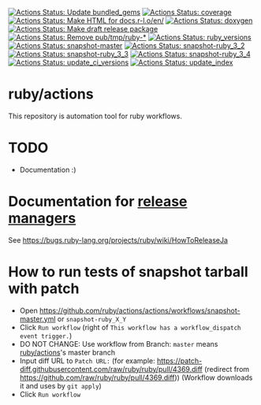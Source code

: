 [![Actions Status: Update bundled\_gems](https://github.com/ruby/actions/workflows/Update%20bundled_gems/badge.svg)](https://github.com/ruby/actions/actions?query=workflow%3A"Update+bundled_gems")
[![Actions Status: coverage](https://github.com/ruby/actions/workflows/coverage/badge.svg)](https://github.com/ruby/actions/actions?query=workflow%3A"coverage")
[![Actions Status: Make HTML for docs.r-l.o\/en\/](https://github.com/ruby/actions/workflows/Make%20HTML%20for%20docs.r-l.o%2Fen%2F/badge.svg)](https://github.com/ruby/actions/actions?query=workflow%3A"Make+HTML+for+docs.r-l.o/en/")
[![Actions Status: doxygen](https://github.com/ruby/actions/workflows/doxygen/badge.svg)](https://github.com/ruby/actions/actions?query=workflow%3A"doxygen")
[![Actions Status: Make draft release package](https://github.com/ruby/actions/workflows/Make%20draft%20release%20package/badge.svg)](https://github.com/ruby/actions/actions?query=workflow%3A"Make+draft+release+package")
[![Actions Status: Remove pub\/tmp\/ruby-\*](https://github.com/ruby/actions/workflows/Remove%20pub%2Ftmp%2Fruby-*/badge.svg)](https://github.com/ruby/actions/actions?query=workflow%3A"Remove+pub/tmp/ruby-*")
[![Actions Status: ruby\_versions](https://github.com/ruby/actions/workflows/ruby_versions/badge.svg)](https://github.com/ruby/actions/actions?query=workflow%3A"ruby_versions")
[![Actions Status: snapshot-master](https://github.com/ruby/actions/workflows/snapshot-master/badge.svg)](https://github.com/ruby/actions/actions?query=workflow%3A"snapshot-master")
[![Actions Status: snapshot-ruby\_3\_2](https://github.com/ruby/actions/workflows/snapshot-ruby_3_2/badge.svg)](https://github.com/ruby/actions/actions?query=workflow%3A"snapshot-ruby_3_2")
[![Actions Status: snapshot-ruby\_3\_3](https://github.com/ruby/actions/workflows/snapshot-ruby_3_3/badge.svg)](https://github.com/ruby/actions/actions?query=workflow%3A"snapshot-ruby_3_3")
[![Actions Status: snapshot-ruby\_3\_4](https://github.com/ruby/actions/workflows/snapshot-ruby_3_4/badge.svg)](https://github.com/ruby/actions/actions?query=workflow%3A"snapshot-ruby_3_4")
[![Actions Status: update\_ci\_versions](https://github.com/ruby/actions/workflows/update_ci_versions/badge.svg)](https://github.com/ruby/actions/actions?query=workflow%3A"update_ci_versions")
[![Actions Status: update\_index](https://github.com/ruby/actions/workflows/update_index/badge.svg)](https://github.com/ruby/actions/actions?query=workflow%3A"update_index")

# ruby/actions

This repository is automation tool for ruby workflows.

# TODO

* Documentation :)

# Documentation for [release managers](https://bugs.ruby-lang.org/projects/ruby/wiki/ReleaseEngineering)

See <https://bugs.ruby-lang.org/projects/ruby/wiki/HowToReleaseJa>

# How to run tests of snapshot tarball with patch

* Open <https://github.com/ruby/actions/actions/workflows/snapshot-master.yml> or `snapshot-ruby_X_Y`
* Click `Run workflow` (right of `This workflow has a workflow_dispatch event trigger.`)
* DO NOT CHANGE: Use workflow from Branch: `master` means [ruby/actions](https://github.com/ruby/actions)'s master branch
* Input diff URL to `Patch URL:` (for example: <https://patch-diff.githubusercontent.com/raw/ruby/ruby/pull/4369.diff> (redirect from <https://github.com/raw/ruby/ruby/pull/4369.diff>)) (Workflow downloads it and uses by `git apply`)
* Click `Run workflow`
